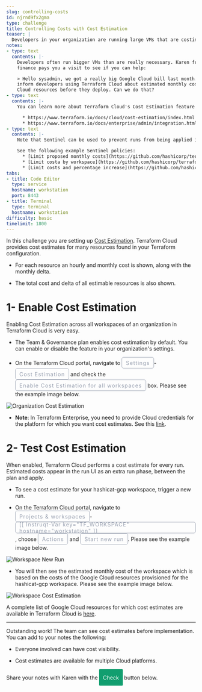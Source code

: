 ```yaml
---
slug: controlling-costs
id: njrnd9fx2gma
type: challenge
title: Controlling Costs with Cost Estimation
teaser: |
  Developers in your organization are running large VMs that are costing a lot of money. You need a way to restrict the costs of each workspace.
notes:
- type: text
  contents: |-
    Developers often run bigger VMs than are really necessary. Karen from
    finance pays you a visit to see if you can help:

    > Hello sysadmin, we got a really big Google Cloud bill last month. Finance would like to
    inform developers using Terraform Cloud about estimated monthly costs of their
    Cloud resources before they deploy. Can we do that?
- type: text
  contents: |-
    You can learn more about Terraform Cloud's Cost Estimation feature with these links:

      * https://www.terraform.io/docs/cloud/cost-estimation/index.html
      * https://www.terraform.io/docs/enterprise/admin/integration.html#cost-estimation-integration
- type: text
  contents: |-
    Note that Sentinel can be used to prevent runs from being applied if estimated monthly costs or their increases are too high.

    See the following example Sentinel policies:
      * [Limit proposed monthly costs](https://github.com/hashicorp/terraform-sentinel-policies/blob/main/cloud-agnostic/limit-proposed-monthly-cost.sentinel)
      * [Limit costa by workspace](https://github.com/hashicorp/terraform-sentinel-policies/blob/main/cloud-agnostic/limit-cost-by-workspace-name.sentinel)
      * [Limit costs and percentage increase](https://github.com/hashicorp/terraform-sentinel-policies/blob/main/cloud-agnostic/limit-cost-and-percentage-increase.sentinel)
tabs:
- title: Code Editor
  type: service
  hostname: workstation
  port: 8443
- title: Terminal
  type: terminal
  hostname: workstation
difficulty: basic
timelimit: 1800
---
```

<style>
  v {
    display: inline-flex;
    color: white;
    background-color: rgb(17, 158, 111);
    align-items: center;
    justify-content: center;
    font-size: 14px;
    padding: 10px;
    border-radius: 2px;
    height: 24px;
  }

  r {
    display: inline-flex;
    color: white;
    background-color: #c73445;
    align-items: center;
    justify-content: center;
    font-size: 14px;
    padding: 10px;
    border-radius: 2px;
    height: 24px;
  }

  m {
    display: inline-flex;
    color: white;
    background-color: #584ED5;
    align-items: center;
    justify-content: center;
    font-size: 14px;
    padding: 10px;
    border-radius: 2px;
    height: 24px;
  }

  x {
    display: inline-flex;
    border-radius: 5px;
    border: 1px solid rgba(151,159,175,1);
    /* background-color: rgba(151,159,175,1); */
    /* background-color: rgba(30,38,55,1); */
    color: rgba(151,159,175,1);
    padding: 2px 10px 2px 10px;
    font-size: 14px;
    letter-spacing: 1.2px;
    align-items: center;
    justify-content: center;
    height: 24px;
  }

  t {
    display: inline-flex;
    border-radius: 5px;
    background-color: rgba(30,38,55,1);
    color: rgba(151,159,175,1);
    padding: 2px 10px 2px 5px;
    font-size: 14px;
    letter-spacing: 1.2px;
    align-items: center;
    justify-content: center;
    height: 24px;
  }

  t > a img {
    display: inline-block;
  }
</style>

In this challenge you are setting up [Cost Estimation](https://www.terraform.io/docs/cloud/cost-estimation/index.html). Terraform Cloud provides cost estimates for many resources found in your Terraform configuration.

- For each resource an hourly and monthly cost is shown, along with the monthly delta.

- The total cost and delta of all estimable resources is also shown.

1- Enable Cost Estimation
===
Enabling Cost Estimation across all workspaces of an organization in Terraform Cloud is very easy.

- The Team & Governance plan enables cost estimation by default. You can enable or disable the feature in your organization's settings.

- On the Terraform Cloud portal, navigate to <x>Settings</x>-<x>Cost Estimation</x> and check the <x>Enable Cost Estimation for all workspaces</x> box. Please see the example image below.

![Organization Cost Estimation](../assets/org_cost_estimation.png)

- **Note**: In Terraform Enterprise, you need to provide Cloud credentials for the platform for which you want cost estimates. See this [link](https://www.terraform.io/docs/enterprise/admin/integration.html#cost-estimation-integration).

2- Test Cost Estimation
===
When enabled, Terraform Cloud performs a cost estimate for every run. Estimated costs appear in the run UI as an extra run phase, between the plan and apply.

- To see a cost estimate for your hashicat-gcp workspace, trigger a new run.

- On the Terraform Cloud portal, navigate to <x>Projects & workspaces</x>-<x>[[ Instruqt-Var key="TF_WORKSPACE" hostname="workstation" ]]</x>, choose <x>Actions</x> and <x>Start new run</x>. Please see the example image below.

![Workspace New Run](../assets/workspace_new_run.png)

- You will then see the estimated monthly cost of the workspace which is based on the costs of the Google Cloud resources provisioned for the hashicat-gcp workspace. Please see the example image below.

![Workspace Cost Estimation](../assets/workspace_cost_estimation.png)

A complete list of Google Cloud resources for which cost estimates are available in Terraform Cloud is [here](https://developer.hashicorp.com/terraform/cloud-docs/cost-estimation/gcp).

---
Outstanding work! The team can see cost estimates before implementation. You can add to your notes the following:

- Everyone involved can have cost visibility.

- Cost estimates are available for multiple Cloud platforms.

Share your notes with Karen with the <v>Check</v> button below.
